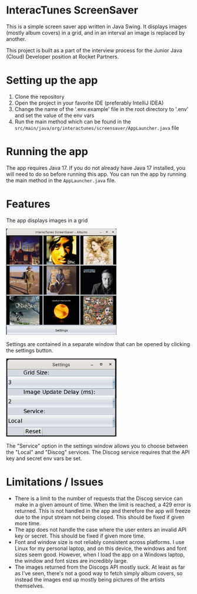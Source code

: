 # InteracTunes ScreenSaver

This is a simple screen saver app written in Java Swing. It displays images (mostly album covers) in a grid, and in an 
interval an image is replaced by another.

This project is built as a part of the interview process for the Junior Java (Cloud) Developer position at Rocket Partners.

# Setting up the app

1. Clone the repository
2. Open the project in your favorite IDE (preferably IntelliJ IDEA)
3. Change the name of the '.env.example' file in the root directory to '.env' and set the value of the env vars
4. Run the main method which can be found in the `src/main/java/org/interactunes/screensaver/AppLauncher.java` file

# Running the app

The app requires Java 17. If you do not already have Java 17 installed, you will need to do so before running this app. 
You can run the app by running the main method in the `AppLauncher.java` file.

# Features

The app displays images in a grid

<img src="./images/Grid.png" width="300">

Settings are contained in a separate window that can be opened by clicking the settings button.

<img src="./images/Settings.png" width="300">

The "Service" option in the settings window allows you to choose between the "Local" and "Discog" services. The Discog service requires that the API key and secret env vars be set.

# Limitations / Issues
- There is a limit to the number of requests that the Discog service can make in a given amount of time. When the limit is reached, a 429 error is returned. This is not handled in the app and therefore the app will freeze due to the input stream not being closed. This should be fixed if given more time.
- The app does not handle the case where the user enters an invalid API key or secret. This should be fixed if given more time.
- Font and window size is not reliably consistent across platforms. I use Linux for my personal laptop, and on this device, the windows and font sizes seem good. However, when I load the app on a Windows laptop, the window and font sizes are incredibly large.
- The images returned from the Discogs API mostly suck. At least as far as I've seen, there's not a good way to fetch simply album covers, so instead the images end up mostly being pictures of the artists themselves.
